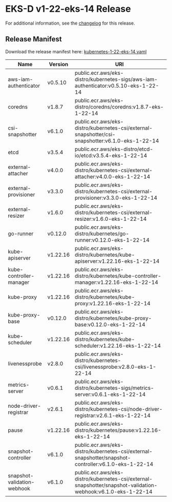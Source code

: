 # EKS-D v1-22-eks-14 Release

For additional information, see the [changelog](CHANGELOG-v1-22-eks-14.md) for this release.

## Release Manifest

Download the release manifest here: [kubernetes-1-22-eks-14.yaml](https://distro.eks.amazonaws.com/kubernetes-1-22/kubernetes-1-22-eks-14.yaml)

| Name | Version | URI |
|------|---------|-----|
| aws-iam-authenticator | v0.5.10 | public.ecr.aws/eks-distro/kubernetes-sigs/aws-iam-authenticator:v0.5.10-eks-1-22-14 |
| coredns | v1.8.7 | public.ecr.aws/eks-distro/coredns/coredns:v1.8.7-eks-1-22-14 |
| csi-snapshotter | v6.1.0 | public.ecr.aws/eks-distro/kubernetes-csi/external-snapshotter/csi-snapshotter:v6.1.0-eks-1-22-14 |
| etcd | v3.5.4 | public.ecr.aws/eks-distro/etcd-io/etcd:v3.5.4-eks-1-22-14 |
| external-attacher | v4.0.0 | public.ecr.aws/eks-distro/kubernetes-csi/external-attacher:v4.0.0-eks-1-22-14 |
| external-provisioner | v3.3.0 | public.ecr.aws/eks-distro/kubernetes-csi/external-provisioner:v3.3.0-eks-1-22-14 |
| external-resizer | v1.6.0 | public.ecr.aws/eks-distro/kubernetes-csi/external-resizer:v1.6.0-eks-1-22-14 |
| go-runner | v0.12.0 | public.ecr.aws/eks-distro/kubernetes/go-runner:v0.12.0-eks-1-22-14 |
| kube-apiserver | v1.22.16 | public.ecr.aws/eks-distro/kubernetes/kube-apiserver:v1.22.16-eks-1-22-14 |
| kube-controller-manager | v1.22.16 | public.ecr.aws/eks-distro/kubernetes/kube-controller-manager:v1.22.16-eks-1-22-14 |
| kube-proxy | v1.22.16 | public.ecr.aws/eks-distro/kubernetes/kube-proxy:v1.22.16-eks-1-22-14 |
| kube-proxy-base | v0.12.0 | public.ecr.aws/eks-distro/kubernetes/kube-proxy-base:v0.12.0-eks-1-22-14 |
| kube-scheduler | v1.22.16 | public.ecr.aws/eks-distro/kubernetes/kube-scheduler:v1.22.16-eks-1-22-14 |
| livenessprobe | v2.8.0 | public.ecr.aws/eks-distro/kubernetes-csi/livenessprobe:v2.8.0-eks-1-22-14 |
| metrics-server | v0.6.1 | public.ecr.aws/eks-distro/kubernetes-sigs/metrics-server:v0.6.1-eks-1-22-14 |
| node-driver-registrar | v2.6.1 | public.ecr.aws/eks-distro/kubernetes-csi/node-driver-registrar:v2.6.1-eks-1-22-14 |
| pause | v1.22.16 | public.ecr.aws/eks-distro/kubernetes/pause:v1.22.16-eks-1-22-14 |
| snapshot-controller | v6.1.0 | public.ecr.aws/eks-distro/kubernetes-csi/external-snapshotter/snapshot-controller:v6.1.0-eks-1-22-14 |
| snapshot-validation-webhook | v6.1.0 | public.ecr.aws/eks-distro/kubernetes-csi/external-snapshotter/snapshot-validation-webhook:v6.1.0-eks-1-22-14 |
